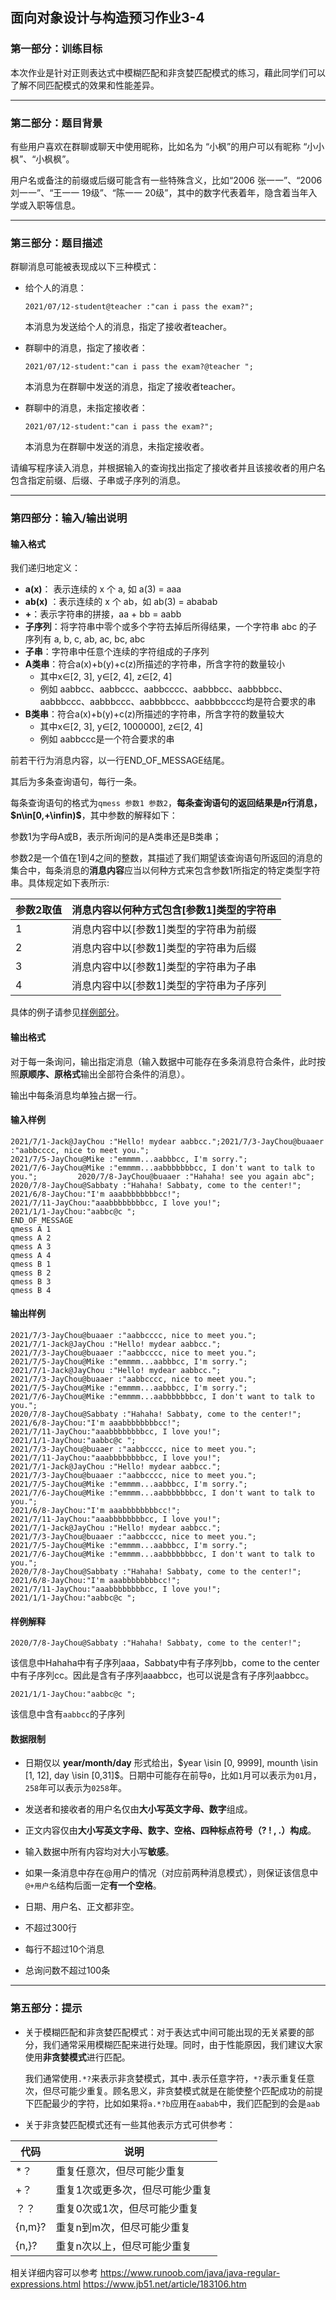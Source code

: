 ## 面向对象设计与构造预习作业3-4

### 第一部分：训练目标

本次作业是针对正则表达式中模糊匹配和非贪婪匹配模式的练习，藉此同学们可以了解不同匹配模式的效果和性能差异。

----

### 第二部分：题目背景

有些用户喜欢在群聊或聊天中使用昵称，比如名为 “小枫”的用户可以有昵称 “小小枫”、“小枫枫”。

用户名或备注的前缀或后缀可能含有一些特殊含义，比如“2006 张一一”、“2006 刘一一”、“王一一 19级”、“陈一一 20级”，其中的数字代表着年，隐含着当年入学或入职等信息。

----

### 第三部分：题目描述

群聊消息可能被表现成以下三种模式：

- 给个人的消息：

  ``` 
  2021/07/12-student@teacher :"can i pass the exam?";
  ```

  本消息为发送给个人的消息，指定了接收者teacher。

- 群聊中的消息，指定了接收者：

  ``` 
  2021/07/12-student:"can i pass the exam?@teacher ";
  ```
  
  本消息为在群聊中发送的消息，指定了接收者teacher。

- 群聊中的消息，未指定接收者：

  ``` 
  2021/07/12-student:"can i pass the exam?";
  ```
  
  本消息为在群聊中发送的消息，未指定接收者。

请编写程序读入消息，并根据输入的查询找出指定了接收者并且该接收者的用户名包含指定前缀、后缀、子串或子序列的消息。

----

### 第四部分：输入/输出说明


#### 输入格式

我们递归地定义：

- **a(x)**： 表示连续的 x 个 a, 如 a(3) = aaa
- **ab(x)** ：表示连续的 x 个 ab，如 ab(3) = ababab
- **+**：表示字符串的拼接，aa + bb = aabb
- **子序列**：将字符串中零个或多个字符去掉后所得结果，一个字符串 abc 的子序列有 a, b, c, ab, ac, bc, abc
- **子串**：字符串中任意个连续的字符组成的子序列
- **A类串**：符合a(x)+b(y)+c(z)所描述的字符串，所含字符的数量较小
  - 其中x∈[2, 3], y∈[2, 4], z∈[2, 4]
  - 例如 aabbcc、aabbccc、aabbcccc、aabbbcc、aabbbbcc、aabbbccc、aabbbccc、aabbbbccc、aabbbbcccc均是符合要求的串
- **B类串**：符合a(x)+b(y)+c(z)所描述的字符串，所含字符的数量较大
  - 其中x∈[2, 3], y∈[2, 1000000], z∈[2, 4]
  - 例如 aabbccc是一个符合要求的串

前若干行为消息内容，以一行END_OF_MESSAGE结尾。

其后为多条查询语句，每行一条。

每条查询语句的格式为`qmess 参数1 参数2`，**每条查询语句的返回结果是$n$行消息，$n\in[0,+\infin)$**，其中参数的解释如下：

参数1为字母A或B，表示所询问的是A类串还是B类串；

参数2是一个值在1到4之间的整数，其描述了我们期望该查询语句所返回的消息的集合中，每条消息的**消息内容**应当以何种方式来包含参数1所指定的特定类型字符串。具体规定如下表所示:

| 参数2取值 | 消息内容以何种方式包含[参数1]类型的字符串 |
| --------- | ----------------------------------------- |
| 1         | 消息内容中以[参数1]类型的字符串为前缀     |
| 2         | 消息内容中以[参数1]类型的字符串为后缀     |
| 3         | 消息内容中以[参数1]类型的字符串为子串     |
| 4         | 消息内容中以[参数1]类型的字符串为子序列   |

具体的例子请参见[样例部分](#输入样例)。

#### 输出格式

对于每一条询问，输出指定消息（输入数据中可能存在多条消息符合条件，此时按照**原顺序、原格式**输出全部符合条件的消息）。

输出中每条消息均单独占据一行。

#### 输入样例
<a name="输入样例"></a>

```
2021/7/1-Jack@JayChou :"Hello! mydear aabbcc.";2021/7/3-JayChou@buaaer :"aabbcccc, nice to meet you.";
2021/7/5-JayChou@Mike :"emmmm...aabbbcc, I'm sorry.";
2021/7/6-JayChou@Mike :"emmmm...aabbbbbbbcc, I don't want to talk to you.";         2020/7/8-JayChou@buaaer :"Hahaha! see you again abc";
2020/7/8-JayChou@Sabbaty :"Hahaha! Sabbaty, come to the center!";
2021/6/8-JayChou:"I'm aaabbbbbbbbcc!";
2021/7/11-JayChou:"aaabbbbbbbbcc, I love you!";
2021/1/1-JayChou:"aabbc@c ";
END_OF_MESSAGE
qmess A 1
qmess A 2
qmess A 3
qmess A 4
qmess B 1
qmess B 2
qmess B 3
qmess B 4
```

#### 输出样例

```
2021/7/3-JayChou@buaaer :"aabbcccc, nice to meet you.";
2021/7/1-Jack@JayChou :"Hello! mydear aabbcc.";
2021/7/3-JayChou@buaaer :"aabbcccc, nice to meet you.";
2021/7/5-JayChou@Mike :"emmmm...aabbbcc, I'm sorry.";
2021/7/1-Jack@JayChou :"Hello! mydear aabbcc.";
2021/7/3-JayChou@buaaer :"aabbcccc, nice to meet you.";
2021/7/5-JayChou@Mike :"emmmm...aabbbcc, I'm sorry.";
2021/7/6-JayChou@Mike :"emmmm...aabbbbbbbcc, I don't want to talk to you.";
2020/7/8-JayChou@Sabbaty :"Hahaha! Sabbaty, come to the center!";
2021/6/8-JayChou:"I'm aaabbbbbbbbcc!";
2021/7/11-JayChou:"aaabbbbbbbbcc, I love you!";
2021/1/1-JayChou:"aabbc@c ";
2021/7/3-JayChou@buaaer :"aabbcccc, nice to meet you.";
2021/7/11-JayChou:"aaabbbbbbbbcc, I love you!";
2021/7/1-Jack@JayChou :"Hello! mydear aabbcc.";
2021/7/3-JayChou@buaaer :"aabbcccc, nice to meet you.";
2021/7/5-JayChou@Mike :"emmmm...aabbbcc, I'm sorry.";
2021/7/6-JayChou@Mike :"emmmm...aabbbbbbbcc, I don't want to talk to you.";
2021/6/8-JayChou:"I'm aaabbbbbbbbcc!";
2021/7/11-JayChou:"aaabbbbbbbbcc, I love you!";
2021/7/1-Jack@JayChou :"Hello! mydear aabbcc.";
2021/7/3-JayChou@buaaer :"aabbcccc, nice to meet you.";
2021/7/5-JayChou@Mike :"emmmm...aabbbcc, I'm sorry.";
2021/7/6-JayChou@Mike :"emmmm...aabbbbbbbcc, I don't want to talk to you.";
2020/7/8-JayChou@Sabbaty :"Hahaha! Sabbaty, come to the center!";
2021/6/8-JayChou:"I'm aaabbbbbbbbcc!";
2021/7/11-JayChou:"aaabbbbbbbbcc, I love you!";
2021/1/1-JayChou:"aabbc@c ";
```

#### 样例解释

```
2020/7/8-JayChou@Sabbaty :"Hahaha! Sabbaty, come to the center!";
```

该信息中Hahaha中有子序列aaa，Sabbaty中有子序列bb，come to the center中有子序列cc。因此是含有子序列aaabbcc，也可以说是含有子序列aabbcc。

```
2021/1/1-JayChou:"aabbc@c ";
```

该信息中含有`aabbcc`的子序列

####  数据限制

- 日期仅以 **year/month/day** 形式给出，$year \isin [0, 9999], mounth \isin [1, 12], day \isin [0,31]$。日期中可能存在前导`0`，比如`1`月可以表示为`01`月，`258`年可以表示为`0258`年。

- 发送者和接收者的用户名仅由**大小写英文字母、数字**组成。

- 正文内容仅由**大小写英文字母、数字、空格、四种标点符号（? ! , .）构成**。

- 输入数据中所有内容均对大小写**敏感**。

- 如果一条消息中存在@用户的情况（对应前两种消息模式），则保证该信息中`@+用户名`结构后面一定**有一个空格**。

- 日期、用户名、正文都非空。
- 不超过300行
- 每行不超过10个消息
- 总询问数不超过100条

----

### 第五部分：提示

- 关于模糊匹配和非贪婪匹配模式：对于表达式中间可能出现的无关紧要的部分，我们通常采用模糊匹配来进行处理。同时，由于性能原因，我们建议大家使用**非贪婪模式**进行匹配。

  我们通常使用`.*?`来表示非贪婪模式，其中`.`表示任意字符，`*?`表示重复任意次，但尽可能少重复。顾名思义，非贪婪模式就是在能使整个匹配成功的前提下匹配最少的字符，比如如果将`a.*?b`应用在`aabab`中，我们匹配到的会是`aab`
  
- 关于非贪婪匹配模式还有一些其他表示方式可供参考：

| 代码   | 说明                            |
| ------ | ------------------------------- |
| *？    | 重复任意次，但尽可能少重复      |
| +？    | 重复1次或更多次，但尽可能少重复 |
| ？？   | 重复0次或1次，但尽可能少重复    |
| {n,m}? | 重复n到m次，但尽可能少重复      |
| {n,}?  | 重复n次以上，但尽可能少重复     |

相关详细内容可以参考
  https://www.runoob.com/java/java-regular-expressions.html
  https://www.jb51.net/article/183106.htm

  
